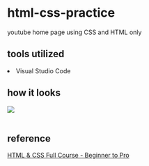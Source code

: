 # html-css-practice
youtube home page using CSS and HTML only

## tools utilized
<li>Visual Studio Code</li> 

## how it looks 
<img src = "https://github.com/HananAlhajri/html-css-practice/assets/92547643/04dee2f8-dff4-495a-bfd7-479781fca1c2"> 
<br><br>

## reference
[HTML & CSS Full Course - Beginner to Pro](https://www.youtube.com/watch?v=G3e-cpL7ofc)

